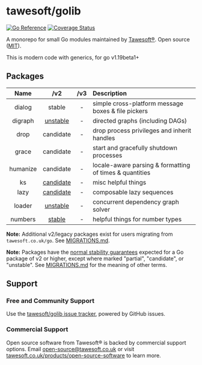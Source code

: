 # tawesoft/golib 

[![Go Reference](https://pkg.go.dev/badge/github.com/tawesoft/golib/v2.svg)](https://pkg.go.dev/github.com/tawesoft/golib/v2)
[![Coverage Status](https://coveralls.io/repos/github/tawesoft/golib/badge.svg?branch=v2)](https://coveralls.io/github/tawesoft/golib?branch=v2)

A monorepo for small Go modules maintained by
[Tawesoft®](https://www.tawesoft.co.uk). Open source ([MIT](/LICENSE.txt)).

This is modern code with generics, for go v1.19beta1+


## Packages

|   Name   |       /v2        | /v3 | Description                                             |
|:--------:|:----------------:|:---:|:--------------------------------------------------------|
|  dialog  |      stable      |  -  | simple cross-platform message boxes & file pickers      |
| digraph  | [unstable][101]  |  -  | directed graphs (including DAGs)                        |
|   drop   |    candidate     |  -  | drop process privileges and inherit handles             |
|  grace   |    candidate     |  -  | start and gracefully shutdown processes                 |
| humanize |    candidate     |  -  | locale-aware parsing & formatting of times & quantities |
|    ks    | [candidate][102] |  -  | misc helpful things                                     |
|   lazy   | [candidate][103] |  -  | composable lazy sequences                               |
|  loader  | [unstable][105]  |  -  | concurrent dependency graph solver                      |
| numbers  |  [stable][107]   |  -  | helpful things for number types                         |

[101]: https://pkg.go.dev/github.com/tawesoft/golib/v2/digraph
[102]: https://pkg.go.dev/github.com/tawesoft/golib/v2/ks
[103]: https://pkg.go.dev/github.com/tawesoft/golib/v2/lazy
[105]: https://pkg.go.dev/github.com/tawesoft/golib/v2/loader
[106]: https://pkg.go.dev/github.com/tawesoft/golib/v2/localize
[107]: https://pkg.go.dev/github.com/tawesoft/golib/v2/numbers

**Note:** Additional v2/legacy packages exist for users migrating from
`tawesoft.co.uk/go`. See [MIGRATIONS.md](/MIGRATIONS.md).

**Note:** Packages have the
[normal stability guarantees](https://go.dev/doc/modules/version-numbers)
expected for a Go package of v2 or higher, except where marked 
"partial", "candidate", or "unstable". See 
[MIGRATIONS.md](/MIGRATIONS.md) 
for the meaning of other terms. 

## Support

### Free and Community Support

Use the [tawesoft/golib issue tracker](), powered by GitHub issues.

### Commercial Support

Open source software from Tawesoft® is backed by commercial support options.
Email [open-source@tawesoft.co.uk](mailto:open-source@tawesoft.co.uk) or visit
[tawesoft.co.uk/products/open-source-software](https://www.tawesoft.co.uk/products/open-source-software) 
to learn more.
